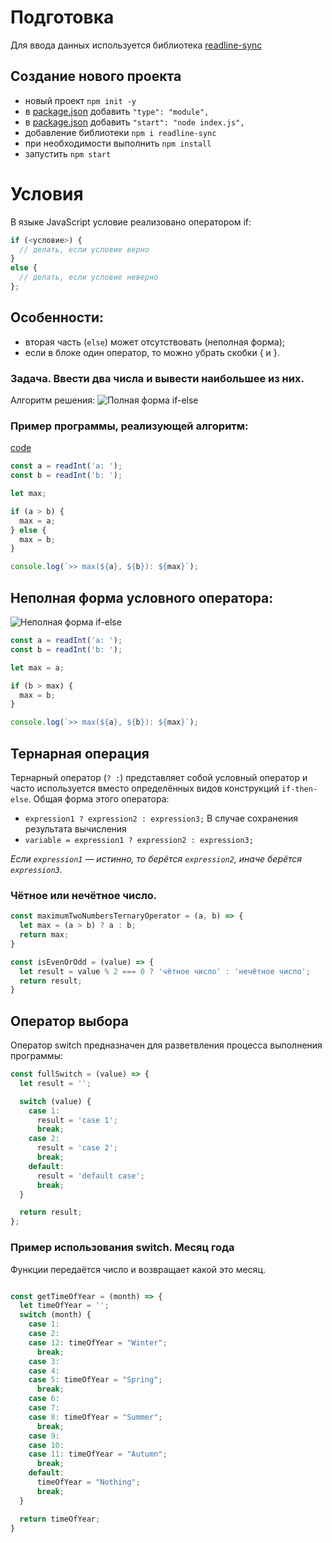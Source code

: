 # Подготовка

Для ввода данных используется библиотека [readline-sync](https://www.npmjs.com/package/readline-sync)

## Создание нового проекта
- новый проект `npm init -y`
- в [package.json](./source-code/package.json) добавить `"type": "module",`
- в [package.json](./source-code/package.json) добавить `"start": "node index.js",`
- добавление библиотеки `npm i readline-sync`
- при необходимости выполнить `npm install`
- запустить `npm start`

# Условия
В языке JavaScript условие реализовано оператором if:

```js
if (<условие>) {
  // делать, если условие верно
}
else {
  // делать, если условие неверно
};
```
## Особенности:
- вторая часть (`else`) может отсутствовать (неполная форма);
- если в блоке один оператор, то можно убрать скобки { и }.

### Задача. Ввести два числа и вывести наибольшее из них.

Алгоритм решения:
![Полная форма if-else](drawio/img01.drawio.png)

### Пример программы, реализующей алгоритм:

[code](./source-code/if-else/ex01-if-else.js)

```js
const a = readInt('a: ');
const b = readInt('b: ');

let max;

if (a > b) {
  max = a;
} else {
  max = b;
}

console.log(`>> max(${a}, ${b}): ${max}`);
```

## Неполная форма условного оператора:
![Неполная форма if-else](drawio/img02.drawio.png)

```js
const a = readInt('a: ');
const b = readInt('b: ');

let max = a;

if (b > max) {
  max = b;
}

console.log(`>> max(${a}, ${b}): ${max}`);
```
## Тернарная операция

Тернарный оператор (`? :`) представляет собой условный оператор и часто используется вместо определённых видов конструкций `if-then-else`. Общая форма этого оператора:

- `expression1 ? expression2 : expressionЗ;`
В случае сохранения результата вычисления
- `variable = expression1 ? expression2 : expressionЗ;`

*Если `expression1` — истинно, то берётся `expression2`, иначе берётся `expression3`.*

### Чётное или нечётное число.

```js
const maximumTwoNumbersTernaryOperator = (a, b) => {
  let max = (a > b) ? a : b;
  return max;
}
```

```js
const isEvenOrOdd = (value) => {
  let result = value % 2 === 0 ? 'чётное число' : 'нечётное число';
  return result;
}
```
## Оператор выбора

Оператор switch предназначен для разветвления процесса выполнения программы:

```js
const fullSwitch = (value) => {
  let result = '';

  switch (value) {
    case 1:
      result = 'case 1';
      break;
    case 2:
      result = 'case 2';
      break;
    default:
      result = 'default case';
      break;
  }

  return result;
};
```
### Пример использования switch. Месяц года
Функции передаётся число и возвращает какой это месяц.

```js

const getTimeOfYear = (month) => {
  let timeOfYear = '';
  switch (month) {
    case 1:
    case 2:
    case 12: timeOfYear = "Winter";
      break;
    case 3:
    case 4:
    case 5: timeOfYear = "Spring";
      break;
    case 6:
    case 7:
    case 8: timeOfYear = "Summer";
      break;
    case 9:
    case 10:
    case 11: timeOfYear = "Autumn";
      break;
    default:
      timeOfYear = "Nothing";
      break;
  }

  return timeOfYear;
}
```
